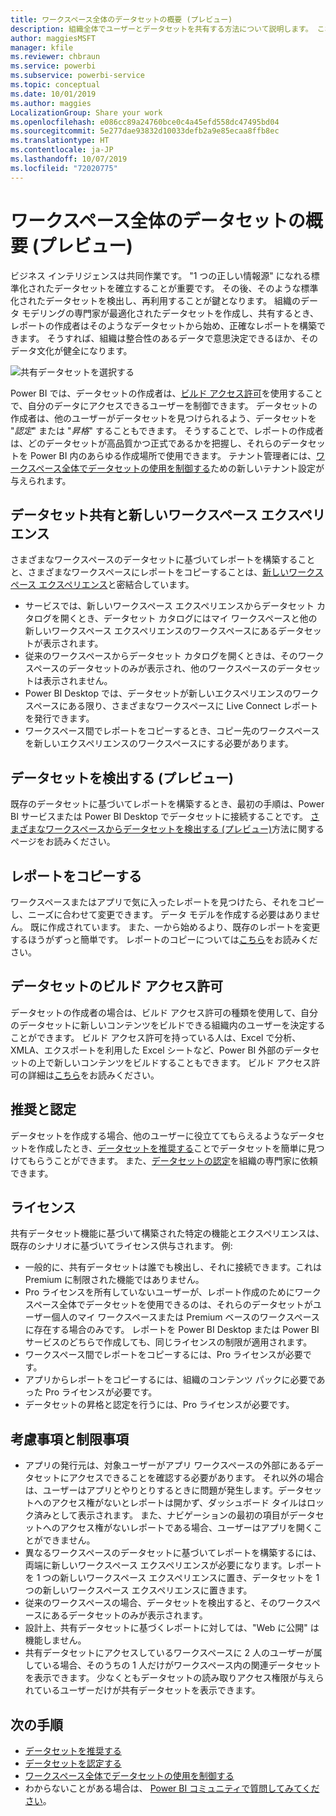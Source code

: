 ```yaml
---
title: ワークスペース全体のデータセットの概要 (プレビュー)
description: 組織全体でユーザーとデータセットを共有する方法について説明します。 これで、各自のワークスペースのデータセットに基づいてレポートを作成できます。
author: maggiesMSFT
manager: kfile
ms.reviewer: chbraun
ms.service: powerbi
ms.subservice: powerbi-service
ms.topic: conceptual
ms.date: 10/01/2019
ms.author: maggies
LocalizationGroup: Share your work
ms.openlocfilehash: e086cc89a24760bce0c4a45efd558dc47495bd04
ms.sourcegitcommit: 5e277dae93832d10033defb2a9e85ecaa8ffb8ec
ms.translationtype: HT
ms.contentlocale: ja-JP
ms.lasthandoff: 10/07/2019
ms.locfileid: "72020775"
---
```

# <a name="intro-to-datasets-across-workspaces-preview"></a>ワークスペース全体のデータセットの概要 (プレビュー)

ビジネス インテリジェンスは共同作業です。 "1 つの正しい情報源" になれる標準化されたデータセットを確立することが重要です。 その後、そのような標準化されたデータセットを検出し、再利用することが鍵となります。 組織のデータ モデリングの専門家が最適化されたデータセットを作成し、共有するとき、レポートの作成者はそのようなデータセットから始め、正確なレポートを構築できます。 そうすれば、組織は整合性のあるデータで意思決定できるほか、そのデータ文化が健全になります。

![共有データセットを選択する](media/service-datasets-across-workspaces/power-bi-select-shared-dataset.png)

Power BI では、データセットの作成者は、[ビルド アクセス許可](service-datasets-build-permissions.md)を使用することで、自分のデータにアクセスできるユーザーを制御できます。 データセットの作成者は、他のユーザーがデータセットを見つけられるよう、データセットを "*認定*" または "*昇格*" することもできます。 そうすることで、レポートの作成者は、どのデータセットが高品質かつ正式であるかを把握し、それらのデータセットを Power BI 内のあらゆる作成場所で使用できます。 テナント管理者には、[ワークスペース全体でデータセットの使用を制御する](service-datasets-admin-across-workspaces.md)ための新しいテナント設定が与えられます。

## <a name="dataset-sharing-and-the-new-workspace-experience"></a>データセット共有と新しいワークスペース エクスペリエンス

さまざまなワークスペースのデータセットに基づいてレポートを構築することと、さまざまなワークスペースにレポートをコピーすることは、[新しいワークスペース エクスペリエンス](service-create-the-new-workspaces.md)と密結合しています。

- サービスでは、新しいワークスペース エクスペリエンスからデータセット カタログを開くとき、データセット カタログにはマイ ワークスペースと他の新しいワークスペース エクスペリエンスのワークスペースにあるデータセットが表示されます。 
- 従来のワークスペースからデータセット カタログを開くときは、そのワークスペースのデータセットのみが表示され、他のワークスペースのデータセットは表示されません。
- Power BI Desktop では、データセットが新しいエクスペリエンスのワークスペースにある限り、さまざまなワークスペースに Live Connect レポートを発行できます。
- ワークスペース間でレポートをコピーするとき、コピー先のワークスペースを新しいエクスペリエンスのワークスペースにする必要があります。

## <a name="discover-datasets-preview"></a>データセットを検出する (プレビュー)

既存のデータセットに基づいてレポートを構築するとき、最初の手順は、Power BI サービスまたは Power BI Desktop でデータセットに接続することです。 [さまざまなワークスペースからデータセットを検出する (プレビュー)](service-datasets-discover-across-workspaces.md)方法に関するページをお読みください。

## <a name="copy-a-report"></a>レポートをコピーする

ワークスペースまたはアプリで気に入ったレポートを見つけたら、それをコピーし、ニーズに合わせて変更できます。 データ モデルを作成する必要はありません。 既に作成されています。 また、一から始めるより、既存のレポートを変更するほうがずっと簡単です。 レポートのコピーについては[こちら](service-datasets-copy-reports.md)をお読みください。

## <a name="build-permission-for-datasets"></a>データセットのビルド アクセス許可

データセットの作成者の場合は、ビルド アクセス許可の種類を使用して、自分のデータセットに新しいコンテンツをビルドできる組織内のユーザーを決定することができます。 ビルド アクセス許可を持っている人は、Excel で分析、XMLA、エクスポートを利用した Excel シートなど、Power BI 外部のデータセットの上で新しいコンテンツをビルドすることもできます。 ビルド アクセス許可の詳細は[こちら](service-datasets-build-permissions.md)をお読みください。

## <a name="promotion-and-certification"></a>推奨と認定

データセットを作成する場合、他のユーザーに役立ててもらえるようなデータセットを作成したとき、[データセットを推奨する](service-datasets-promote.md)ことでデータセットを簡単に見つけてもらうことができます。 また、[データセットの認定](service-datasets-certify.md)を組織の専門家に依頼できます。

## <a name="licensing"></a>ライセンス

共有データセット機能に基づいて構築された特定の機能とエクスペリエンスは、既存のシナリオに基づいてライセンス供与されます。 例:

- 一般的に、共有データセットは誰でも検出し、それに接続できます。これは Premium に制限された機能ではありません。
- Pro ライセンスを所有していないユーザーが、レポート作成のためにワークスペース全体でデータセットを使用できるのは、それらのデータセットがユーザー個人のマイ ワークスペースまたは Premium ベースのワークスペースに存在する場合のみです。 レポートを Power BI Desktop または Power BI サービスのどちらで作成しても、同じライセンスの制限が適用されます。
- ワークスペース間でレポートをコピーするには、Pro ライセンスが必要です。
- アプリからレポートをコピーするには、組織のコンテンツ パックに必要であった Pro ライセンスが必要です。
- データセットの昇格と認定を行うには、Pro ライセンスが必要です。

## <a name="considerations-and-limitations"></a>考慮事項と制限事項

- アプリの発行元は、対象ユーザーがアプリ ワークスペースの外部にあるデータセットにアクセスできることを確認する必要があります。 それ以外の場合は、ユーザーはアプリとやりとりするときに問題が発生します。データセットへのアクセス権がないとレポートは開かず、ダッシュボード タイルはロック済みとして表示されます。 また、ナビゲーションの最初の項目がデータセットへのアクセス権がないレポートである場合、ユーザーはアプリを開くことができません。
- 異なるワークスペースのデータセットに基づいてレポートを構築するには、両端に新しいワークスペース エクスペリエンスが必要になります。レポートを 1 つの新しいワークスペース エクスペリエンスに置き、データセットを 1 つの新しいワークスペース エクスペリエンスに置きます。
- 従来のワークスペースの場合、データセットを検出すると、そのワークスペースにあるデータセットのみが表示されます。
- 設計上、共有データセットに基づくレポートに対しては、"Web に公開" は機能しません。
- 共有データセットにアクセスしているワークスペースに 2 人のユーザーが属している場合、そのうちの 1 人だけがワークスペース内の関連データセットを表示できます。 少なくともデータセットの読み取りアクセス権限が与えられているユーザーだけが共有データセットを表示できます。 

## <a name="next-steps"></a>次の手順

- [データセットを推奨する](service-datasets-promote.md)
- [データセットを認定する](service-datasets-certify.md)
- [ワークスペース全体でデータセットの使用を制御する](service-datasets-admin-across-workspaces.md)
- わからないことがある場合は、 [Power BI コミュニティで質問してみてください](http://community.powerbi.com/)。
